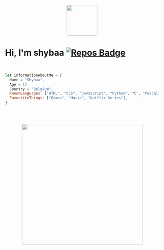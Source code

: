 <div id="header" align="center">
  <img src="https://media.giphy.com/media/M9gbBd9nbDrOTu1Mqx/giphy.gif" width="100"/>
</div>


# Hi, I'm shybaa [![Repos Badge](https://badges.pufler.dev/repos/Shybaaaaa)](https://badges.pufler.dev)

<br>

```js
let informationAboutMe = {
  Name = "Shybaa",
  Age = 17,
  Country = "Belgium",
  KnownLanguages: ["HTML", "CSS", "JavaScript", "Python", "C", "Pascal"],
  FavouriteThings: ["Games", "Music", "Netflix Series"],
}
```

<br><br>
<p align="center">
  <img width="395" height="auto" src="https://discord.c99.nl/widget/theme-4/526747156296630323.png">
</p>
